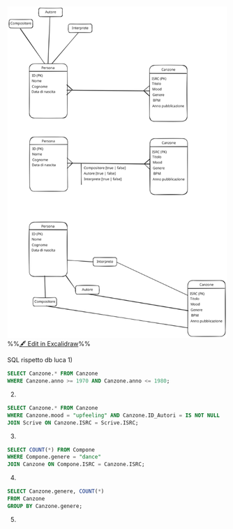 ![](attachments/Autori%202024-05-09%2010.25.20.excalidraw.svg)
%%[🖋 Edit in Excalidraw](attachments/Autori%202024-05-09%2010.25.20.excalidraw.md)%%



SQL rispetto db luca
1)
```SQL
SELECT Canzone.* FROM Canzone
WHERE Canzone.anno >= 1970 AND Canzone.anno <= 1980;
```

2)
```SQL
SELECT Canzone.* FROM Canzone
WHERE Canzone.mood = "upfeeling" AND Canzone.ID_Autori = IS NOT NULL
JOIN Scrive ON Canzone.ISRC = Scrive.ISRC;
```
3)
```SQL
SELECT COUNT(*) FROM Compone
WHERE Compone.genere = "dance"
JOIN Canzone ON Compone.ISRC = Canzone.ISRC;
```
4)
```SQL
SELECT Canzone.genere, COUNT(*)
FROM Canzone
GROUP BY Canzone.genere;
```
5)
```SQL

```
